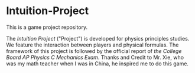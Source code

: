 # Intuition-Project

This is a game project repository. 

The *Intuition Project* ("Project") is developed for physics principles studies. We feature the interaction between players and physical formulas. The framework of this project is followed by the official report of *the College Board AP Physics C Mechanics Exam*. Thanks and Credit to Mr. Xie, who was my math teacher when I was in China, he inspired me to do this game. 
